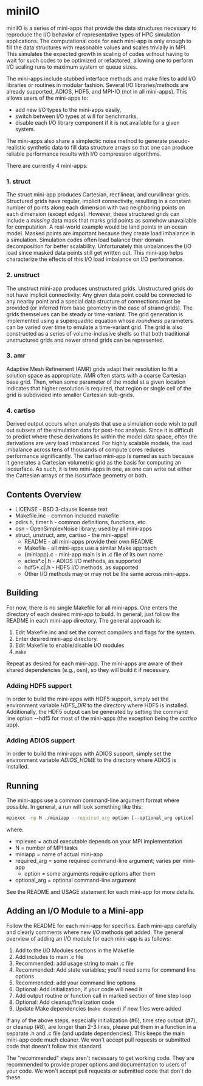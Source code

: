 # miniIO

miniIO is a series of mini-apps that provide the data structures necessary 
to reproduce the I/O behavior of representative types of HPC simulation 
applications.  The computational code for each mini-app is only enough to fill
the data structures with reasonable values and scales trivially in MPI. This
simulates the expected growth in scaling of codes without having to wait for
such codes to be optimized or refactored, allowing one to perform I/O
scaling runs to maximum system or queue sizes.

The mini-apps include stubbed interface methods and make files to add I/O
libraries or routines in modular fashion. Several I/O libraries/methods are 
already supported, ADIOS, HDF5, and MPI-IO (not in all mini-apps).  This allows
users of the mini-apps to:

- add new I/O types to the mini-apps easily, 
- switch between I/O types at will for benchmarks, 
- disable each I/O library component if it is not available for a given system. 

The mini-apps also share a simplectic noise method to generate 
pseudo-realistic synthetic data to fill data structure arrays so that one can 
produce reliable performance results with I/O compression algorithms.

There are currently 4 mini-apps:

### 1. struct

The struct mini-app produces Cartesian, rectilinear, and curvilinear grids.
Structured grids have regular, implicit connectivity, resulting in a constant
number of points along each dimension with two neighboring points on each
dimension (except edges).  However, these structured grids can include a
_missing_ data mask that marks grid points as somehow unavailable for
computation.  A real-world example would be land points in an ocean model. Masked points are important because they create load imbalance in a simulation. Simulation codes often load balance their domain decomposition for better scalability. Unfortunately this unbalances the I/O load since masked data points still get written out. This mini-app helps characterize the effects of this I/O load imbalance on I/O performance.

### 2. unstruct

The unstruct mini-app produces unstructured grids.	Unstructured grids do not
have implicit connectivity.  Any given data point could be connected to any
nearby point and a special data structure of connections must be provided (or
inferred from base geometry in the case of strand grids).  The grids themselves
can be steady or time-variant.  The grid generation is implemented using a
superquadric equation whose _roundness_ parameters can be varied over time to
emulate a time-variant grid.  The grid is also constructed as a series of
volume-inclusive shells so that both traditional unstructured grids and newer
strand grids can be represented.

### 3. amr

Adaptive Mesh Refinement (AMR) grids adapt their resolution to fit a solution
space as appropriate.  AMR often starts with a coarse Cartesian base grid. Then,
when some parameter of the model at a given location indicates that higher
resolution is required, that region or single cell of the grid is subdivided
into smaller Cartesian sub-grids. 

### 4. cartiso

Derived output occurs when analysts that use a simulation code wish to pull out
subsets of the simulation data for post-hoc analysis.  Since it is difficult to
predict where these derivations lie within the model data space, often the
derivations are very load imbalanced.  For highly scalable models, the load
imbalance across tens of thousands of compute cores reduces performance
significantly.  The cartiso mini-app is named as such because it generates a Cartesian volumetric grid as the basis for computing an isosurface. As such, it is two mini-apps in one, as one can write out either the Cartesian arrays or the isosurface geometry or both.

## Contents Overview

- LICENSE - BSD 3-clause license text
- Makefile.inc - common included makefile
- pdirs.h, timer.h - common definitions, functions, etc.
- osn - OpenSimplexNoise library; used by all mini-apps
- struct, unstruct, amr, cartiso - the mini-apps!
    - README - all mini-apps provide their own README
    - Makefile - all mini-apps use a similar Make approach
    - {miniapp}.c - mini-app main is in .c file of its own name
    - adios*.c|.h - ADIOS I/O methods, as supported
    - hdf5*.c|.h - HDF5 I/O methods, as supported
    - Other I/O methods may or may not be the same across mini-apps.

## Building

For now, there is no single Makefile for all mini-apps.  One enters the
directory of each desired mini-app to build.  In general, just follow the README
in each mini-app directory.  The general approach is:

1. Edit Makefile.inc and set the correct compilers and flags for the system.
2. Enter desired mini-app directory.
3. Edit Makefile to enable/disable I/O modules
4. ``make``

Repeat as desired for each mini-app.  The mini-apps are aware of their shared
dependencies (e.g., osn), so they will build it if necessary.

### Adding HDF5 support

In order to build the mini-apps with HDF5 support, simply set the environment variable
*HDF5_DIR* to the directory where HDF5 is installed. Additionally, the HDF5 output
can be generated by setting the command line option --hdf5 for most of the
mini-apps (the exception being the _cartiso_ app).

### Adding ADIOS support

In order to build the mini-apps with ADIOS support, simply set the environment variable
*ADIOS_HOME* to the directory where ADIOS is installed.


## Running

The mini-apps use a common command-line argument format where possible.  In
general, a run will look something like this:
```sh
mpiexec -np N ./miniapp --required_arg option [--optional_arg option]
```
where:
- mpiexec = actual executable depends on your MPI implementation
- N = number of MPI tasks
- miniapp = name of actual mini-app
- required_arg = some required command-line argument; varies per mini-app
    - option = some arguments require options after them
- optional_arg = optional command-line argument

See the README and USAGE statement for each mini-app for more details.

## Adding an I/O Module to a Mini-app

Follow the README for each mini-app for specifics.  Each mini-app carefully and
clearly comments where new I/O methods get added.  The general overview of
adding an I/O module for each mini-app is as follows:

1. Add to the I/O Modules sections in the Makefile
2. Add includes to main .c file
3. Recommended: add usage string to main .c file
4. Recommended: Add state variables; you'll need some for command line options
5. Recommended: add your command line options
6. Optional: Add initialization, if your code will need it
7. Add output routine or function call in marked section of time step loop
8. Optional: Add cleanup/finalization code
9. Update Make dependencies (``make depend``) if new files were added

If any of the above steps, especially initialization (#6), time step output
(#7), or cleanup (#8), are longer than 2-3 lines, please put them in a function
in a separate .h and .c file (and update dependencies).  This keeps the main
mini-app code much cleaner.  We won't accept pull requests or submitted code
that doesn't follow this standard.

The "recommended" steps aren't necessary to get working code.  They are
recommended to provide proper options and documentation to users of your code.
We won't accept pull requests or submitted code that don't do these.

